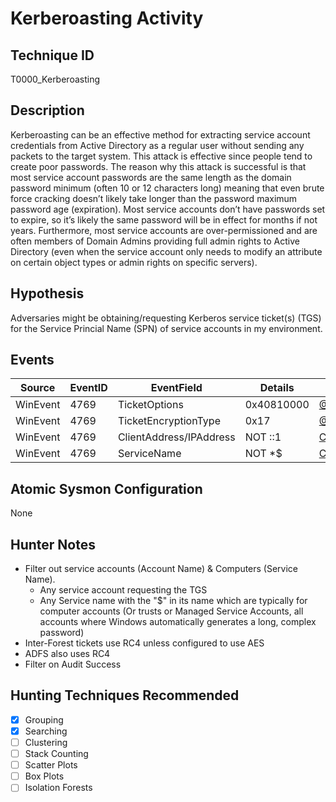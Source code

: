 # Kerberoasting Activity
## Technique ID
T0000_Kerberoasting


## Description
Kerberoasting can be an effective method for extracting service account credentials from Active Directory as a regular user without sending any packets to the target system. This attack is effective since people tend to create poor passwords. The reason why this attack is successful is that most service account passwords are the same length as the domain password minimum (often 10 or 12 characters long) meaning that even brute force cracking doesn’t likely take longer than the password maximum password age (expiration). Most service accounts don’t have passwords set to expire, so it’s likely the same password will be in effect for months if not years. Furthermore, most service accounts are over-permissioned and are often members of Domain Admins providing full admin rights to Active Directory (even when the service account only needs to modify an attribute on certain object types or admin rights on specific servers).


## Hypothesis
Adversaries might be obtaining/requesting Kerberos service ticket(s) (TGS) for the Service Princial Name (SPN) of service accounts in my environment.


## Events

| Source | EventID | EventField | Details | Reference | 
|--------|---------|-------|---------|-----------| 
| WinEvent | 4769 | TicketOptions | 0x40810000 | [@SeanMetcalf](https://adsecurity.org/?p=3458) |
| WinEvent | 4769 | TicketEncryptionType | 0x17 | [@SeanMetcalf](https://adsecurity.org/?p=3458) |
| WinEvent | 4769 | ClientAddress/IPAddress | NOT ::1 | [Cyb3Ward0g](https://twitter.com/Cyb3rWard0g) |
| WinEvent | 4769 | ServiceName | NOT *$ | [Cyb3Ward0g](https://twitter.com/Cyb3rWard0g) |


## Atomic Sysmon Configuration
None


## Hunter Notes
* Filter out service accounts (Account Name) & Computers (Service Name).
	* Any service account requesting the TGS
	* Any Service name with the "$" in its name which are typically for computer accounts (Or trusts or Managed Service Accounts, all accounts where Windows automatically generates a long, complex password)
* Inter-Forest tickets use RC4 unless configured to use AES
* ADFS also uses RC4
* Filter on Audit Success


## Hunting Techniques Recommended

- [x] Grouping
- [x] Searching
- [ ] Clustering
- [ ] Stack Counting
- [ ] Scatter Plots
- [ ] Box Plots
- [ ] Isolation Forests
